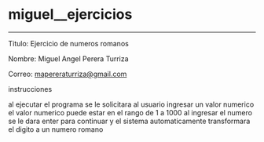 # miguel__ejercicios

--------------------
Titulo: Ejercicio de numeros romanos 

Nombre: Miguel Angel Perera Turriza

Correo: mapereraturriza@gmail.com

instrucciones

al ejecutar el programa se le solicitara al usuario ingresar un valor numerico
el valor numerico puede estar en el rango de 1 a 1000
al ingresar el numero se le dara enter para continuar y el sistema
automaticamente transformara el digito a un numero romano 

